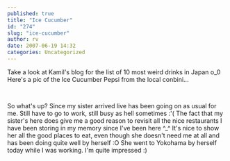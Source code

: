 ```yaml
---
published: true
title: "Ice Cucumber"
id: "274"
slug: "ice-cucumber"
author: rv
date: 2007-06-19 14:32
categories: Uncategorized
---
```

Take a look at Kamil's blog for the list of 10 most weird drinks in Japan o_0 Here's a pic of the Ice Cucumber Pepsi from the local conbini...<br /><br /><a href="http://bp0.blogger.com/_RIq3e2nKDHo/RnfpcLJ36GI/AAAAAAAABOQ/4ugiFfvVMQw/s1600-h/IMG_0071.jpg"><img style="display:block;text-align:center;cursor:pointer;margin:0 auto 10px;" src="http://bp0.blogger.com/_RIq3e2nKDHo/RnfpcLJ36GI/AAAAAAAABOQ/4ugiFfvVMQw/s400/IMG_0071.jpg" alt="" border="0" /></a><br />So what's up? Since my sister arrived live has been going on as usual for me. Still have to go to work, still busy as hell sometimes :'( The fact that my sister's here does give me a good reason to revisit all the nice restaurants I have been storing in my memory since I've been here ^_^ It's nice to show her all the good places to eat, even though she doesn't need me at all and has been doing quite well by herself :O She went to Yokohama by herself today while I was working. I'm quite impressed :)